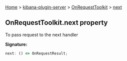 [Home](./index) &gt; [kibana-plugin-server](./kibana-plugin-server.md) &gt; [OnRequestToolkit](./kibana-plugin-server.onrequesttoolkit.md) &gt; [next](./kibana-plugin-server.onrequesttoolkit.next.md)

## OnRequestToolkit.next property

To pass request to the next handler

<b>Signature:</b>

```typescript
next: () => OnRequestResult;
```

